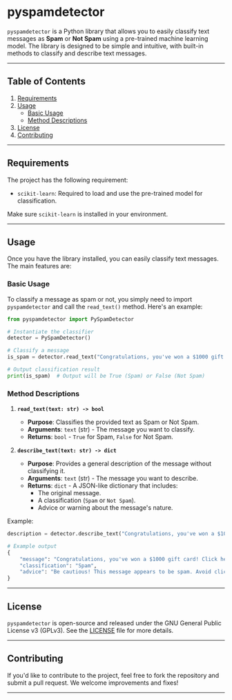 # **pyspamdetector**

`pyspamdetector` is a Python library that allows you to easily classify text messages as **Spam** or **Not Spam** using a pre-trained machine learning model. The library is designed to be simple and intuitive, with built-in methods to classify and describe text messages.

---

## **Table of Contents**

1. [Requirements](#requirements)  
2. [Usage](#usage)  
    - [Basic Usage](#basic-usage)  
    - [Method Descriptions](#method-descriptions)  
3. [License](#license)  
4. [Contributing](#contributing)  

---

## **Requirements**

The project has the following requirement:

- `scikit-learn`: Required to load and use the pre-trained model for classification.

Make sure `scikit-learn` is installed in your environment.

---

## **Usage**

Once you have the library installed, you can easily classify text messages. The main features are:

### **Basic Usage**

To classify a message as spam or not, you simply need to import `pyspamdetector` and call the `read_text()` method. Here's an example:

```python
from pyspamdetector import PySpamDetector

# Instantiate the classifier
detector = PySpamDetector()

# Classify a message
is_spam = detector.read_text("Congratulations, you've won a $1000 gift card! Click here to claim your prize.")

# Output classification result
print(is_spam)  # Output will be True (Spam) or False (Not Spam)
```

### **Method Descriptions**

1. **`read_text(text: str) -> bool`**  
   - **Purpose**: Classifies the provided text as Spam or Not Spam.  
   - **Arguments**: `text` (str) - The message you want to classify.  
   - **Returns**: `bool` - `True` for Spam, `False` for Not Spam.  

2. **`describe_text(text: str) -> dict`**  
   - **Purpose**: Provides a general description of the message without classifying it.  
   - **Arguments**: `text` (str) - The message you want to describe.  
   - **Returns**: `dict` - A JSON-like dictionary that includes:  
     - The original message.  
     - A classification (`Spam` or `Not Spam`).  
     - Advice or warning about the message's nature.  

Example:

```python
description = detector.describe_text("Congratulations, you've won a $1000 gift card! Click here to claim your prize.")

# Example output
{
    "message": "Congratulations, you've won a $1000 gift card! Click here to claim your prize.",
    "classification": "Spam",
    "advice": "Be cautious! This message appears to be spam. Avoid clicking on links or providing sensitive information."
}
```

---

## **License**

`pyspamdetector` is open-source and released under the GNU General Public License v3 (GPLv3). See the [LICENSE](LICENSE) file for more details.

---

## **Contributing**

If you'd like to contribute to the project, feel free to fork the repository and submit a pull request. We welcome improvements and fixes!

---
